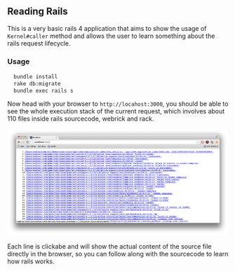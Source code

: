 ## Reading Rails

This is a very basic rails 4 application that aims to show the usage of `Kernel#caller` method and allows the user to learn something about the rails request lifecycle.

### Usage

```shell
  bundle install
  rake db:migrate
  bundle exec rails s
```

Now head with your browser to `http://locahost:3000`, you should be able to see the whole execution stack of the current request, which involves about 110 files inside rails sourcecode, webrick and rack.

![screenshot](https://raw.githubusercontent.com/mikamai/read_rails/master/public/screenshot.png "screenshot")

Each line is clickabe and will show the actual content of the source file directly in the browser, so you can follow along with the sourcecode to learn how rails works.
